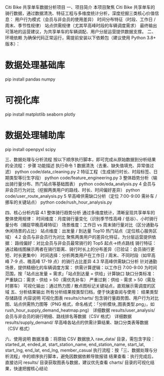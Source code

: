 Citi Bike 共享单车数据分析项目
一、项目简介
本项目聚焦 Citi Bike 共享单车的骑行数据，通过数据清洗、特征工程与多维度统计分析，深度挖掘三类核心价值信息：
用户行为模式（会员与非会员的使用差异）
时间分布特征（时段、工作日 / 周末、季节性规律）
站点供需规律（尤其早高峰时段的车辆调度需求）
最终输出可落地的运营建议，为共享单车的车辆调配、用户分层运营提供数据支撑。
二、环境依赖
为确保代码正常运行，需提前安装以下依赖包（建议使用 Python 3.8+ 版本）：
# 数据处理基础库

pip install pandas numpy

# 可视化库

pip install matplotlib seaborn plotly

# 数据处理辅助库

pip install openpyxl scipy

三、数据处理与分析流程
按以下顺序执行脚本，即可完成从原始数据到分析结果的全流程：
步骤
功能描述
执行命令
1
数据清洗（去重、缺失值填充、异常值过滤）
python code/data_cleaning.py
2
特征工程（生成骑行时长、时段标签、日期类型等衍生字段）
python code/feature_engineering.py
3
整体趋势分析（输出骑行量分布、热门站点等基础图表）
python code/eda_analysis.py
4
会员与非会员行为对比（挖掘两类用户的路线、时长、时间偏好差异）
python code/user_route_analysis.py
5
早高峰供需缺口分析（定位 7:00-9:00 需补车 / 挪车的关键站点）
python code/rush_hour_analysis.py

四、核心分析内容
4.1 整体骑行趋势分析
通过多维度统计，清晰呈现共享单车的整体使用规律：
时间维度：月度骑行量变化（识别季节性高峰 / 低谷）、小时骑行量分布（捕捉早晚高峰特征）
场景维度：工作日 vs 周末骑行量对比（区分通勤与休闲场景的占比）
站点维度：出发量 / 到达量 Top10 热门站点（定位核心服务区域）
4.2 会员与非会员行为对比
聚焦两类用户的差异化特征，为分层运营提供依据：
路线偏好：对比会员与非会员最常骑行的 Top5 起点→终点路线
骑行特征：通过箱线图展示两者在骑行距离、骑行时长上的分布差异（已验证：会员骑行更短、时长更集中）
时间选择：分析两类用户在工作日 / 周末、不同时段（如早高峰 7-9 点、晚高峰 17-19 点）的骑行占比差异
4.3 早高峰供需缺口分析
针对通勤场景，提供精细化的车辆调度方案：
供需计算逻辑：以工作日 7:00-9:00 为时间范围，按「站点出发量 = 需求」「站点到达量 = 供给」计算缺口
缺口分类标准：
严重缺口：需求 - 供给 > 50（需优先补车）
严重过剩：供给 - 需求 > 50（需及时挪车）
可视化输出：通过热力图 / 散点图标记关键站点，直观展示需调度的区域
五、分析结果输出
所有分析结果按类型归档，便于快速查阅与使用：
结果类型
存储路径
内容说明
可视化图表
results/charts/
包含骑行量趋势图、用户行为对比图、站点供需热力图等（PNG 格式，命名格式：「分析模块_图表类型.png」，如 rush_hour_supply_demand_heatmap.png）
详细数据
results/user_analysis/
会员与非会员的骑行明细、路线排名等数据（CSV 格式）
详细数据
results/supply_demand/
早高峰各站点的供需计算结果、缺口分类表等数据（CSV 格式）

六、使用说明
数据准备：将原始 CSV 数据放入 raw_data/ 目录，需包含字段：started_at, ended_at, start_station_name, end_station_name, start_lat, start_lng, end_lat, end_lng, member_casual
执行流程：按「三、数据处理与分析流程」中的顺序执行脚本，避免因数据依赖导致报错
结果查看：执行完成后，直接访问 results/ 目录获取图表与数据，建议优先查看 charts/ 目录的可视化结果，快速把握核心结论
